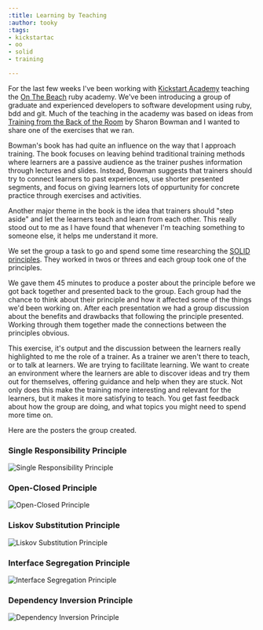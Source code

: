 ```yaml
---
:title: Learning by Teaching
:author: tooky
:tags:
- kickstartac
- oo
- solid
- training

---
```

For the last few weeks I've been working with [Kickstart Academy][kickstart] teaching the [On The Beach][otb] ruby academy. We've been introducing a group of graduate and experienced developers to software development using ruby, bdd and git. Much of the teaching in the academy was based on ideas from [Training from the Back of the Room][training] by Sharon Bowman and I wanted to share one of the exercises that we ran.

Bowman's book has had quite an influence on the way that I approach training. The book focuses on leaving behind traditional training methods where learners are a passive audience as the trainer pushes information through lectures and slides. Instead, Bowman suggests that trainers should try to connect learners to past experiences, use shorter presented segments, and focus on giving learners lots of oppurtunity for concrete practice through exercises and activities.

Another major theme in the book is the idea that trainers should "step aside" and let the learners teach and learn from each other. This really stood out to me as I have found that whenever I'm teaching something to someone else, it helps me understand it more.

We set the group a task to go and spend some time researching the [SOLID principles](http://en.wikipedia.org/wiki/SOLID_(object-oriented_design)). They worked in twos or threes and each group took one of the principles.

We gave them 45 minutes to produce a poster about the principle before we got back together and presented back to the group. Each group had the chance to think about their principle and how it affected some of the things we'd been working on. After each presentation we had a group discussion about the benefits and drawbacks that following the principle presented. Working through them together made the connections between the principles obvious.

This exercise, it's output and the discussion between the learners really highlighted to me the role of a trainer. As a trainer we aren't there to teach, or to talk at learners. We are trying to facilitate learning. We want to create an environment where the learners are able to discover ideas and try them out for themselves, offering guidance and help when they are stuck. Not only does this make the training more interesting and relevant for the learners, but it makes it more satisfying to teach. You get fast feedback about how the group are doing, and what topics you might need to spend more time on.

Here are the posters the group created.

### Single Responsibility Principle

![Single Responsibility Principle](http://tooky.co.uk/content/images/2013/Oct/single_responsibility.jpg)

### Open-Closed Principle
![Open-Closed Principle](http://tooky.co.uk/content/images/2013/Nov/open_closed.jpg)

### Liskov Substitution Principle
![Liskov Substitution Principle](http://tooky.co.uk/content/images/2013/Nov/liskov_substitution.jpg)

### Interface Segregation Principle
![Interface Segregation Principle](http://tooky.co.uk/content/images/2013/Nov/interface_segregation.jpg)

### Dependency Inversion Principle
![Dependency Inversion Principle](http://tooky.co.uk/content/images/2013/Nov/dependency_inversion.jpg)

[kickstart]: http://kickstartacademy.io/
[otb]: https://www.onthebeach.co.uk/
[training]: http://www.bowperson.com/books.htm
